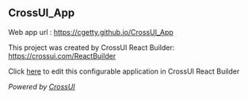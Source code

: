 ## CrossUI_App
Web app url : https://cgetty.github.io/CrossUI_App

This project was created by CrossUI React Builder: https://crossui.com/ReactBuilder

Click [here](https://crossui.com/ReactBuilder/#!from=github&owner=cgetty&repo=CrossUI_App) to edit this configurable application in CrossUI React Builder

<i>Powered by [CrossUI](https://crossui.com)</i>
